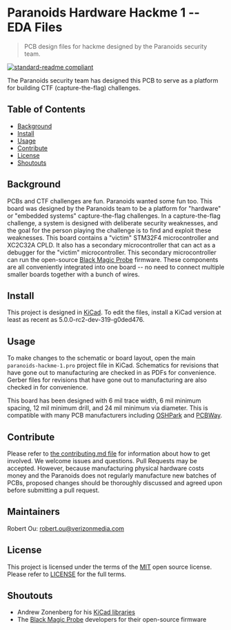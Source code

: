 # Paranoids Hardware Hackme 1 -- EDA Files
> PCB design files for hackme designed by the Paranoids security team.

[![standard-readme compliant](https://img.shields.io/badge/readme%20style-standard-brightgreen.svg?style=flat-square)](https://github.com/RichardLitt/standard-readme)

The Paranoids security team has designed this PCB to serve as a platform for building CTF (capture-the-flag) challenges.

## Table of Contents

- [Background](#background)
- [Install](#install)
- [Usage](#usage)
- [Contribute](#contribute)
- [License](#license)
- [Shoutouts](#shoutouts)

## Background

PCBs and CTF challenges are fun. Paranoids wanted some fun too. This board was designed by the Paranoids team to be a platform for "hardware" or "embedded systems" capture-the-flag challenges. In a capture-the-flag challenge, a system is designed with deliberate security weaknesses, and the goal for the person playing the challenge is to find and exploit these weaknesses. This board contains a "victim" STM32F4 microcontroller and XC2C32A CPLD. It also has a secondary microcontroller that can act as a debugger for the "victim" microcontroller. This secondary microcontroller can run the open-source [Black Magic Probe](https://github.com/blacksphere/blackmagic) firmware. These components are all conveniently integrated into one board -- no need to connect multiple smaller boards together with a bunch of wires.

## Install

This project is designed in [KiCad](http://kicad-pcb.org/). To edit the files, install a KiCad version at least as recent as 5.0.0-rc2-dev-319-g0ded476.

## Usage

To make changes to the schematic or board layout, open the main `paranoids-hackme-1.pro` project file in KiCad. Schematics for revisions that have gone out to manufacturing are checked in as PDFs for convenience. Gerber files for revisions that have gone out to manufacturing are also checked in for convenience.

This board has been designed with 6 mil trace width, 6 mil minimum spacing, 12 mil minimum drill, and 24 mil minimum via diameter. This is compatible with many PCB manufacturers including [OSHPark](https://oshpark.com/) and [PCBWay](https://www.pcbway.com/).

## Contribute

Please refer to [the contributing.md file](Contributing.md) for information about how to get involved. We welcome issues and questions. Pull Requests may be accepted. However, because manufacturing physical hardware costs money and the Paranoids does not regularly manufacture new batches of PCBs, proposed changes should be thoroughly discussed and agreed upon before submitting a pull request.

## Maintainers
Robert Ou: robert.ou@verizonmedia.com

## License
This project is licensed under the terms of the [MIT](LICENSE-MIT) open source license. Please refer to [LICENSE](LICENSE) for the full terms.

## Shoutouts
* Andrew Zonenberg for his [KiCad libraries](https://github.com/azonenberg/kicad-libraries)
* The [Black Magic Probe](https://github.com/blacksphere/blackmagic) developers for their open-source firmware

